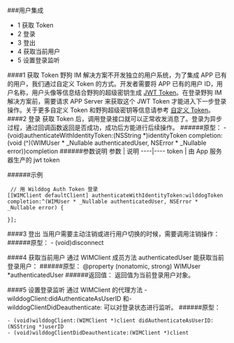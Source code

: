 ###用户集成 
* 1 获取 Token
* 2 登录
* 3 登出
* 4 获取当前用户
* 5 设置登录监听


####1 获取 Token
野狗 IM 解决方案不开发独立的用户系统，为了集成 APP 已有的用户，我们通过自定义 Token 的方式。开发者需要将 APP 已有的用户 ID，用户名称，用户头像等信息结合野狗的超级密钥生成 [JWT Token](https://jwt.io/)。在登录野狗 IM 解决方案前，需要请求 APP Server 来获取这个 JWT Token 才能进入下一步登录操作。关于更多自定义 Token 和野狗超级密钥等信息请参考 [自定义 Token](https://z.WilddogIM.com/rule/guide#5-zi-ding-yi-token0)。
####2 登录
获取 Token 后，调用登录接口就可以正常收发消息了。登录为异步过程，通过回调函数返回是否成功，成功后方能进行后续操作。
######原型：
	- (void)authenticateWithIdentityToken:(NSString *)identityToken completion:(void (^)(WIMUser * _Nullable authenticatedUser, NSError * _Nullable error))completion
######参数说明
参数	| 说明
----|----
token | 由 App 服务器生产的 jwt token

######示例
```
 // 用 Wilddog Auth Token 登录
[[WIMClient defaultClient] authenticateWithIdentityToken:wilddogToken completion:^(WIMUser * _Nullable authenticatedUser, NSError * _Nullable error) {
        
}];
 ```
 
####3 登出
当用户需要主动注销或进行用户切换的时候，需要调用注销操作：
######原型：
	- (void)disconnect
	
####4 获取当前用户
通过 WIMClient 成员方法 authenticatedUser 能获取当前登录用户：
######原型：
	@property (nonatomic, strong) WIMUser *authenticatedUser
######返回值：
返回值为当前登录用户对象。

####5 设置登录监听
通过 WIMClient 的代理方法 -wilddogClient:didAuthenticateAsUserID 和- wilddogClientDidDeauthenticate: 可以对登录状态进行监听。
######原型：
```
- (void)wilddogClient:(WIMClient *)client didAuthenticateAsUserID:(NSString *)userID
- (void)wilddogClientDidDeauthenticate:(WIMClient *)client
```
 
 
 
 